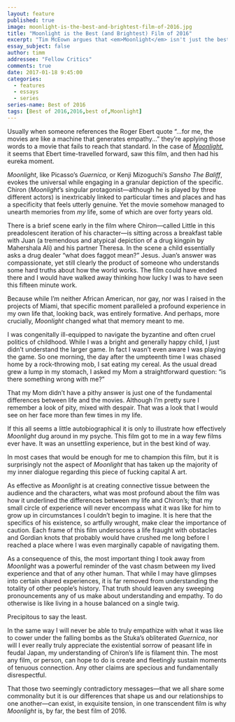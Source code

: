 ```yaml
---
layout: feature
published: true
image: moonlight-is-the-best-and-brightest-film-of-2016.jpg
title: "Moonlight is the Best (and Brightest) Film of 2016"
excerpt: "Tim McEown argues that <em>Moonlight</em> isn't just the best film of 2016, but a piece of great \"capital A\" art."
essay_subject: false
author: timm
addressee: "Fellow Critics"
comments: true
date: 2017-01-18 9:45:00
categories:
  - features
  - essays
  - series
series-name: Best of 2016
tags: [Best of 2016,2016,best of,Moonlight]
---
```

Usually when someone references the Roger Ebert quote “...for me, the movies are like a machine that generates empathy...” they’re applying those words to a movie that fails to reach that standard. In the case of [_Moonlight_](http://www.dearcastandcrew.com/content/2016/11/3/moonlight.html), it seems that Ebert time-travelled forward, saw this film, and then had his eureka moment. 

_Moonlight_, like Picasso’s _Guernica_, or Kenji Mizoguchi’s _Sansho The Baliff_, evokes the universal while engaging in a granular depiction of the specific. Chiron (_Moonlight_’s singular protagonist—although he is played by three different actors) is inextricably linked to particular times and places and has a specificity that feels utterly genuine. Yet the movie somehow managed to unearth memories from _my_ life, some of which are over forty years old.

There is a brief scene early in the film where Chiron—called Little in this preadolescent iteration of his character—is sitting across a breakfast table with Juan (a tremendous and atypical depiction of a drug kingpin by Mahershala Ali) and his partner Theresa. In the scene a child essentially asks a drug dealer “what does faggot mean?” Jesus. Juan’s answer was compassionate, yet still clearly the product of someone who understands some hard truths about how the world works. The film could have ended there and I would have walked away thinking how lucky I was to have seen this fifteen minute work.  

Because while I’m neither African American, nor gay, nor was I raised in the projects of Miami, that specific moment paralleled a profound experience in my own life that, looking back, was entirely formative. And perhaps, more crucially, _Moonlight_ changed what that memory meant to me.

I was congenitally ill-equipped to navigate the byzantine and often cruel politics of childhood. While I was a bright and generally happy child, I just didn’t understand the larger game. In fact I wasn’t even aware I was playing the game. So one morning, the day after the umpteenth time I was chased home by a rock-throwing mob, I sat eating my cereal. As the usual dread grew a lump in my stomach, I asked my Mom a straightforward question: “is there something wrong with me?”

That my Mom didn’t have a pithy answer is just one of the fundamental differences between life and the movies. Although I’m pretty sure I remember a look of pity, mixed with despair. That was a look that I would see on her face more than few times in my life. 

If this all seems a little autobiographical it is only to illustrate how effectively _Moonlight_ dug around in my psyche. This film got to me in a way few films ever have. It was an unsettling experience, but in the best kind of way.

In most cases that would be enough for me to champion this film, but it is surprisingly not the aspect of _Moonlight_ that has taken up the majority of my inner dialogue regarding this piece of fucking capital A art.

As effective as _Moonlight_ is at creating connective tissue between the audience and the characters, what was most profound about the film was how it underlined the differences between my life and Chiron’s; that my small circle of experience will never encompass what it was like for him to grow up in circumstances I couldn’t begin to imagine. It is here that the specifics of his existence, so artfully wrought, make clear the importance of caution. Each frame of this film underscores a life fraught with obstacles and Gordian knots that probably would have crushed me long before I reached a place where I was even marginally capable of navigating them.

As a consequence of this, the most important thing I took away from _Moonlight_ was a powerful reminder of the vast chasm between my lived experience and that of any other human. That while I may have glimpses into certain shared experiences, it is far removed from understanding the totality of other people’s history. That truth should leaven any sweeping pronouncements any of us make about understanding and empathy. To do otherwise is like living in a house balanced on a single twig.

Precipitous to say the least.

In the same way I will never be able to truly empathize with what it was like to cower under the falling bombs as the Stuka’s obliterated _Guernica_, nor will I ever really truly appreciate the existential sorrow of peasant life in feudal Japan, my understanding of Chiron’s life is filament thin. The most any film, or person, can hope to do is create and fleetingly sustain moments of tenuous connection. Any other claims are specious and fundamentally disrespectful.

That those two seemingly contradictory messages—that we all share some commonality but it is our differences that shape us and our relationships to one another—can exist, in exquisite tension, in one transcendent film is why _Moonlight_ is, by far, the best film of 2016.

